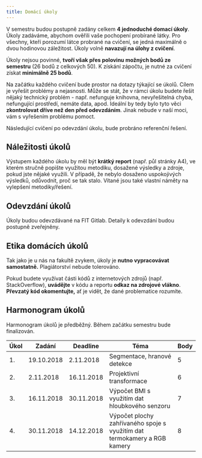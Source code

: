 ```yaml
---
title: Domácí úkoly
---
```


V semestru budou postupně zadány celkem **4 jednoduché domací úkoly**. Úkoly zadáváme, abychom ověřili vaše pochopení probírané látky. Pro všechny, kteří porozumí látce probrané na cvičení, se jedná maximálně o dvou hodinovou záležitost. Úkoly volně **navazují na úlohy z cvičení**.

Úkoly nejsou povinné, **tvoří však přes polovinu možných bodů ze semestru** (26 bodů z celkových 50). K získání zápočtu, je nutné za cvičení získat **minimálně 25 bodů**.

Na začátku každého cvičení bude prostor na dotazy týkající se úkolů. Cílem je vyřešit problémy a nejasnosti. Může se stát, že v rámci úkolu budete řešit nějaký technický problém - např. nefunguje knihovna, nevyřešitelná chyba, nefungující  prostředí, nemáte data, apod. Ideální by tedy bylo tyto věci **zkontrolovat dříve než den před odevzdáním**. Jinak nebude v naší moci, vám s vyřešením problému pomoct.

Následující cvičení po odevzdání úkolu, bude probráno referenční řešení. 

## Náležitosti úkolů

Výstupem každého úkolu by měl být **krátký report** (např. půl stránky A4), ve kterém stručně popište využitou metodiku, dosažené výsledky a zdroje, pokud jste nějaké využili. V případě, že nebylo dosaženo uspokojivých výsledků, odůvodnit, proč se tak stalo. Vítané jsou také vlastní náměty na vylepšení metodiky/řešení. 

## Odevzdání úkolů

Úkoly budou odevzdávané na FIT Gitlab. Detaily k odevzdání budou postupně zveřejněny.

## Etika domácích úkolů

Tak jako je u nás na fakultě zvykem, úkoly je **nutno vypracovávat samostatně.** Plagiátorství nebude tolerováno. 

Pokud budete využívat části kódů z internetových zdrojů (např. StackOverflow), **uvádějte** v kódu a reportu **odkaz na zdrojové vlákno**. **Převzatý kód okomentujte,** ať je vidět, že dané problematice rozumíte.

## Harmonogram úkolů

Harmonogram úkolů je předběžný. Během začátku semestru bude finalizován. 

| Úkol | Zadání     | Deadline   | Téma                                                         | Body |
| ---- | ---------- | ---------- | ------------------------------------------------------------ | ---- |
| 1.   | 19.10.2018 | 2.11.2018  | Segmentace, hranové detekce                                  | 5    |
| 2.   | 2.11.2018  | 16.11.2018 | Projektivní transformace                                     | 6    |
| 3.   | 16.11.2018 | 30.11.2018 | Výpočet BMI s využitím dat hloubkového senzoru               | 7    |
| 4.   | 30.11.2018 | 14.12.2018 | Výpočet plochy zahřívaného spoje s využitím dat termokamery a RGB kamery | 8    |

